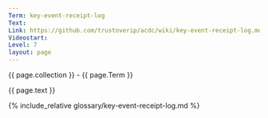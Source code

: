 ```yaml
---
Term: key-event-receipt-log
Text: 
Link: https://github.com/trustoverip/acdc/wiki/key-event-receipt-log.md
Videostart: 
Level: 7
layout: page
---
```


{{ page.collection }} - {{ page.Term }}

   {{ page.text }}

{% include_relative glossary/key-event-receipt-log.md %}

